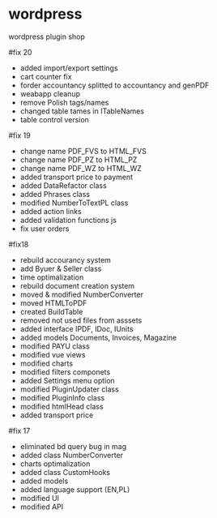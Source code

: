 # wordpress

wordpress plugin shop

#fix 20
- added import/export settings
- cart counter fix
- forder accountancy splitted to accountancy and genPDF
- weabapp cleanup
- remove Polish tags/names
- changed table tames in ITableNames
- table control version 


#fix 19

- change name PDF_FVS to HTML_FVS
- change name PDF_PZ to HTML_PZ
- change name PDF_WZ to HTML_WZ
- added transport price to payment
- added DataRefactor class
- added Phrases class
- modified NumberToTextPL class
- added action links
- added validation functions js
- fix user orders

#fix18

- rebuild accourancy system
- add Byuer & Seller class
- time optimalization
- rebuild document creation system
- moved & modified NumberConverter
- moved HTMLToPDF
- created BuildTable
- removed not used files from asssets
- added interface IPDF, IDoc, IUnits
- added models Documents, Invoices, Magazine
- modified PAYU class
- modified vue views
- modified charts
- modified filters componets
- added Settings menu option
- modified PluginUpdater class
- modified PluginInfo class
- modified htmlHead class
- added transport price

#fix 17

- eliminated bd query bug in mag
- added class NumberConverter
- charts optimalization
- added class CustomHooks
- added models
- added language support (EN,PL)
- modified UI
- modified API
